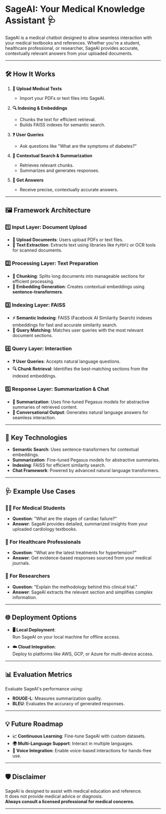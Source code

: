 # SageAI: Your Medical Knowledge Assistant 🩺

SageAI is a medical chatbot designed to allow seamless interaction with your medical textbooks and references. Whether you're a student, healthcare professional, or researcher, SageAI provides accurate, contextually relevant answers from your uploaded documents.

---

## 🛠 How It Works

1. **📂 Upload Medical Texts**
   - Import your PDFs or text files into SageAI.

2. **🔍 Indexing & Embeddings**
   - Chunks the text for efficient retrieval.
   - Builds FAISS indexes for semantic search.

3. **❓ User Queries**
   - Ask questions like "What are the symptoms of diabetes?"

4. **🧠 Contextual Search & Summarization**
   - Retrieves relevant chunks.
   - Summarizes and generates responses.

5. **💬 Get Answers**
   - Receive precise, contextually accurate answers.

---

## 🖼️ Framework Architecture

### 1️⃣ **Input Layer: Document Upload**  
   - **📂 Upload Documents**: Users upload PDFs or text files.
   - **📜 Text Extraction**: Extracts text using libraries like `PyPDF2` or OCR tools for scanned documents.

### 2️⃣ **Processing Layer: Text Preparation**  
   - **📏 Chunking**: Splits long documents into manageable sections for efficient processing.
   - **🔗 Embedding Generation**: Creates contextual embeddings using **sentence-transformers**.

### 3️⃣ **Indexing Layer: FAISS**  
   - **⚡ Semantic Indexing**: FAISS (Facebook AI Similarity Search) indexes embeddings for fast and accurate similarity search.
   - **📖 Query Matching**: Matches user queries with the most relevant document sections.

### 4️⃣ **Query Layer: Interaction**  
   - **❓ User Queries**: Accepts natural language questions.
   - **🔍 Chunk Retrieval**: Identifies the best-matching sections from the indexed embeddings.

### 5️⃣ **Response Layer: Summarization & Chat**  
   - **🧠 Summarization**: Uses fine-tuned Pegasus models for abstractive summaries of retrieved content.
   - **💬 Conversational Output**: Generates natural language answers for seamless interaction.

---

## 🌟 Key Technologies

- **Semantic Search**: Uses sentence-transformers for contextual embeddings.
- **Summarization**: Fine-tuned Pegasus models for abstractive summaries.
- **Indexing**: FAISS for efficient similarity search.
- **Chat Framework**: Powered by advanced natural language transformers.

---

## 🩺 Example Use Cases

### 👩‍⚕️ For Medical Students
- **Question**: "What are the stages of cardiac failure?"
- **Answer**: SageAI provides detailed, summarized insights from your uploaded cardiology textbooks.

### 🏥 For Healthcare Professionals
- **Question**: "What are the latest treatments for hypertension?"
- **Answer**: Get evidence-based responses sourced from your medical journals.

### 📖 For Researchers
- **Question**: "Explain the methodology behind this clinical trial."
- **Answer**: SageAI extracts the relevant section and simplifies complex information.

---

## 🌐 Deployment Options

- **🖥️ Local Deployment**:  
   Run SageAI on your local machine for offline access.

- **☁️ Cloud Integration**:  
   Deploy to platforms like AWS, GCP, or Azure for multi-device access.

---

## 📊 Evaluation Metrics

Evaluate SageAI's performance using:

- **ROUGE-L**: Measures summarization quality.
- **BLEU**: Evaluates the accuracy of generated responses.

---

## 💡 Future Roadmap

- **📈 Continuous Learning**: Fine-tune SageAI with custom datasets.
- **🌍 Multi-Language Support**: Interact in multiple languages.
- **🤖 Voice Integration**: Enable voice-based interactions for hands-free use.

---

## 🛡️ Disclaimer

SageAI is designed to assist with medical education and reference.  
It does not provide medical advice or diagnosis.  
**Always consult a licensed professional for medical concerns.**

---
